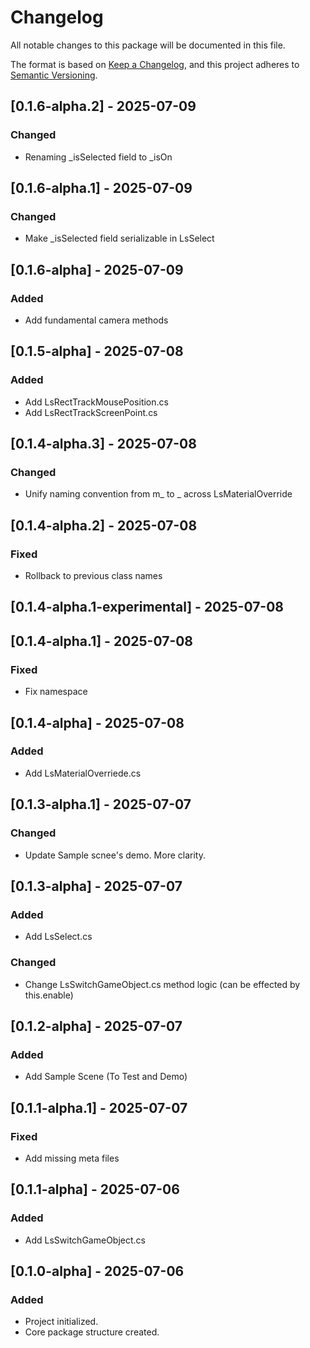 # Changelog

All notable changes to this package will be documented in this file.

The format is based on [Keep a Changelog](https://keepachangelog.com/en/1.0.0/),
and this project adheres to [Semantic Versioning](https://semver.org/).

## [0.1.6-alpha.2] - 2025-07-09
### Changed
- Renaming _isSelected field to _isOn

## [0.1.6-alpha.1] - 2025-07-09
### Changed
- Make _isSelected field serializable in LsSelect

## [0.1.6-alpha] - 2025-07-09
### Added
- Add fundamental camera methods

## [0.1.5-alpha] - 2025-07-08
### Added
- Add LsRectTrackMousePosition.cs
- Add LsRectTrackScreenPoint.cs

## [0.1.4-alpha.3] - 2025-07-08
### Changed
- Unify naming convention from m_ to _ across LsMaterialOverride

## [0.1.4-alpha.2] - 2025-07-08
### Fixed
- Rollback to previous class names

## [0.1.4-alpha.1-experimental] - 2025-07-08

## [0.1.4-alpha.1] - 2025-07-08
### Fixed
- Fix namespace

## [0.1.4-alpha] - 2025-07-08
### Added
- Add LsMaterialOverriede.cs

## [0.1.3-alpha.1] - 2025-07-07
### Changed
- Update Sample scnee's demo. More clarity.

## [0.1.3-alpha] - 2025-07-07
### Added
- Add LsSelect.cs

### Changed
- Change LsSwitchGameObject.cs method logic (can be effected by this.enable)

## [0.1.2-alpha] - 2025-07-07
### Added
- Add Sample Scene (To Test and Demo)

## [0.1.1-alpha.1] - 2025-07-07
### Fixed
- Add missing meta files

## [0.1.1-alpha] - 2025-07-06
### Added
- Add LsSwitchGameObject.cs

## [0.1.0-alpha] - 2025-07-06
### Added
- Project initialized.
- Core package structure created.
